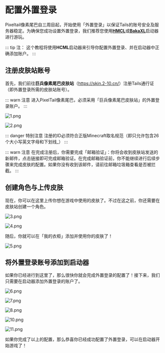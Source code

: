 # 配置外置登录

Pixeltail像素尾巴自三周目起，开始使用「外置登录」以保证Tails的账号安全及服务器稳定。为确保您成功设置外置登录，我们推荐您使用[**HMCL**](https://hmcl.huangyuhui.net/)或[**BakaXL**](https://www.bakaxl.com/)启动器进行游玩。

::: tip 注：
这个教程将使用**HCML**启动器来引导你配置外置登录、并在启动器中正确添加账户。
:::

## 注册皮肤站账号

首先，我们前往**巨兵像素尾巴皮肤站**（<https://skin.2-10.cn/>）注册Tails通行证（即外置登录所需的皮肤站账号）。

::: warn 注意
进入PixelTail像素尾巴，必须采用「巨兵像素尾巴皮肤站」的外置登录账户。
:::

![1.png](https://i.loli.net/2021/02/08/tKEH3g76Cu2ryRS.png)

![2.png](https://i.loli.net/2021/02/08/8O6LtwqFUbEMiGf.png)

::: danger 特别注意 
注册的ID必须符合正版Minecraft取名规范（即只允许包含26个大小写英文字母和下划线_）
:::

::: warn 注意
在完成注册后，你需要完成「邮箱验证」：你将会收到皮肤站发送的新邮件，点击链接即可完成邮箱验证。在完成邮箱验证前，你不能继续进行后续步骤来完成皮肤的配置。如果你没有收到该邮件，请前往邮箱垃圾箱查看是否被拦截。
:::

## 创建角色与上传皮肤

现在，你可以在这里上传你想在游戏中使用的皮肤了。不过在这之前，你还需要在皮肤站创建一个角色。

![3.png](https://i.loli.net/2021/02/08/NndEve9FOr5WyUk.png)

![4.png](https://i.loli.net/2021/02/08/buREjaAz5Y4yZHl.png)

随后，你就可以在「我的衣柜」添加并使用你的皮肤了！

![5.png](https://i.loli.net/2021/02/08/eC2O4iKYy3tNVfr.png)

## 将外置登录账号添加到启动器

如果你已经进行到这里了，那么很快你就会完成外置登录的配置了！接下来，我们只需要在启动器添加外置登录的账户了。

![6.png](https://i.loli.net/2021/02/08/juxyFARE4P2YBMl.png)

![7.png](https://i.loli.net/2021/02/08/h9ZAQjsyc3mvFKo.png)

![8.png](https://i.loli.net/2021/02/08/P8veOS1EMRuUtxG.png)

![10.png](https://i.loli.net/2021/02/08/FC4UXIr3Bb9ksHJ.png)

![11.png](https://i.loli.net/2021/02/08/ykr7RQOIVqNtiwb.png)

如果你完成了以上的配置，那么恭喜你已经成功配置了外置登录，可以在启动器开始游戏了！
